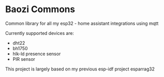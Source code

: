 # Baozi Commons

Common library for all my esp32 - home assistant integrations using mqtt

Currently supported devices are:
- dht22
- bh1750
- hlk-ld presence sensor
- PIR sensor

This project is largely based on my previous esp-idf project esparrag32







